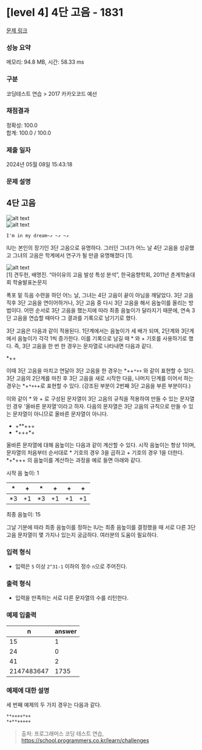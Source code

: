 # [level 4] 4단 고음 - 1831 

[문제 링크](https://school.programmers.co.kr/learn/courses/30/lessons/1831) 

### 성능 요약

메모리: 94.8 MB, 시간: 58.33 ms

### 구분

코딩테스트 연습 > 2017 카카오코드 예선

### 채점결과

정확성: 100.0<br/>합계: 100.0 / 100.0

### 제출 일자

2024년 05월 08일 15:43:18

### 문제 설명

<h2>4단 고음</h2>

<p><img src="http://t1.kakaocdn.net/codefestival/IU1.png" title="IU1" alt="alt text"><br>
<img src="http://t1.kakaocdn.net/codefestival/IU2.png" title="IU2" alt="alt text"></p>
<div class="highlight"><pre class="codehilite"><code>I'm in my dream~↗ ~↗ ~↗
</code></pre></div>
<p>IU는 본인의 장기인 3단 고음으로 유명하다. 그러던 그녀가 어느 날 4단 고음을 성공했고 그녀의 고음은 학계에서 연구가 될 만큼 유명해졌다 [1].</p>

<p><img src="http://t1.kakaocdn.net/codefestival/IU_paper.png" title="IU Paper" alt="alt text"><br>
[1] 견두헌, 배명진. “아이유의 고음 발성 특성 분석”, 한국음향학회, 2011년 춘계학술대회 학술발표논문지</p>

<p>폭포 밑 득음 수련을 하던 어느 날, 그녀는 4단 고음이 끝이 아님을 깨달았다. 3단 고음 직후 3단 고음을 연이어하거나, 3단 고음 중 다시 3단 고음을 해서 음높이를 올리는 방법이다. 어떤 순서로 3단 고음을 했는지에 따라 최종 음높이가 달라지기 때문에, 연속 3단 고음을 연습할 때마다 그 결과를 기록으로 남기기로 했다.</p>

<p>3단 고음은 다음과 같이 적용된다. 1단계에서는 음높이가 세 배가 되며, 2단계와 3단계에서 음높이가 각각 1씩 증가한다. 이를 기록으로 남길 때 * 와 + 기호를 사용하기로 했다. 즉, 3단 고음을 한 번 한 경우는 문자열로 나타내면 다음과 같다.</p>

<p>*++</p>

<p>이때 3단 고음을 마치고 연달아 3단 고음을 한 경우는 *++<code>*++</code> 와 같이 표현할 수 있다. 3단 고음의 2단계를 마친 후 3단 고음을 새로 시작한 다음, 나머지 단계를 이어서 하는 경우는 *+<code>*++</code>+로 표현할 수 있다. (강조된 부분이 2번째 3단 고음을 부른 부분이다.)</p>

<p>이와 같이 * 와 + 로 구성된 문자열이 3단 고음의 규칙을 적용하여 만들 수 있는 문자열인 경우 '올바른 문자열'이라고 하자. 다음의 문자열은 3단 고음의 규칙으로 만들 수 있는 문자열이 아니므로 올바른 문자열이 아니다.</p>

<ul>
<li>+**+++</li>
<li>*+++*+</li>
</ul>

<p>올바른 문자열에 대해 음높이는 다음과 같이 계산할 수 있다. 시작 음높이는 항상 1이며, 문자열의 처음부터 순서대로 * 기호의 경우 3을 곱하고 + 기호의 경우 1을 더한다. *+*+++ 의 음높이를 계산하는 과정을 예로 들면 아래와 같다.</p>

<p>시작 음 높이: 1</p>
<table class="table">
        <thead><tr>
<th>*</th>
<th>+</th>
<th>*</th>
<th>+</th>
<th>+</th>
<th>+</th>
</tr>
</thead>
        <tbody><tr>
<td>*3</td>
<td>+1</td>
<td>*3</td>
<td>+1</td>
<td>+1</td>
<td>+1</td>
</tr>
</tbody>
      </table>
<p>최종 음높이: 15</p>

<p>그날 기분에 따라 최종 음높이를 정하는 IU는 최종 음높이를 결정했을 때 서로 다른 3단 고음 문자열이 몇 가지나 있는지 궁금하다. 여러분의 도움이 필요하다.</p>

<h3>입력 형식</h3>

<ul>
<li>입력은 <code>5</code> 이상 <code>2^31-1</code> 이하의 정수 <code>n</code>으로 주어진다.</li>
</ul>

<h3>출력 형식</h3>

<ul>
<li>입력을 만족하는 서로 다른 문자열의 수를 리턴한다.</li>
</ul>

<h3>예제 입출력</h3>
<table class="table">
        <thead><tr>
<th>n</th>
<th>answer</th>
</tr>
</thead>
        <tbody><tr>
<td>15</td>
<td>1</td>
</tr>
<tr>
<td>24</td>
<td>0</td>
</tr>
<tr>
<td>41</td>
<td>2</td>
</tr>
<tr>
<td>2147483647</td>
<td>1735</td>
</tr>
</tbody>
      </table>
<h3>예제에 대한 설명</h3>

<p>세 번째 예제의 두 가지 경우는 다음과 같다.</p>

<p><code>**++++*++</code><br>
<code>*+**+++++</code></p>


> 출처: 프로그래머스 코딩 테스트 연습, https://school.programmers.co.kr/learn/challenges